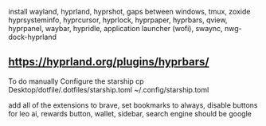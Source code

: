 install wayland, hyprland, hyprshot, gaps between windows, tmux, zoxide
hyprsysteminfo, hyprcursor, hyprlock, hyprpaper, hyprbars, qview, hyprpanel,
waybar, hypridle, application launcher (wofi), swaync, nwg-dock-hyprland

https://hyprland.org/plugins/hyprbars/
---
To do manually
Configure the starship
cp Desktop/dotfile/.dotfiles/starship.toml ~/.config/starship.toml

add all of the extensions to brave, set bookmarks to always, disable buttons for leo ai, rewards button, wallet, sidebar, search engine should be google
